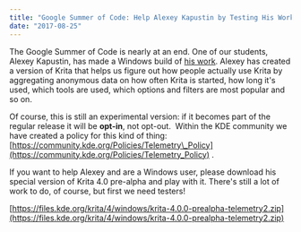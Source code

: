 ```yaml
---
title: "Google Summer of Code: Help Alexey Kapustin by Testing His Work!"
date: "2017-08-25"
---
```


The Google Summer of Code is nearly at an end. One of our students, Alexey Kapustin, has made a Windows build of [his work](https://community.kde.org/GSoC/2017/StatusReports/AlexeyKapustin). Alexey has created a version of Krita that helps us figure out how people actually use Krita by aggregating anonymous data on how often Krita is started, how long it's used, which tools are used, which options and filters are most popular and so on.

Of course, this is still an experimental version: if it becomes part of the regular release it will be **opt-in**, not opt-out.  Within the KDE community we have created a policy for this kind of thing: [https://community.kde.org/Policies/Telemetry\_Policy](https://community.kde.org/Policies/Telemetry_Policy) .

If you want to help Alexey and are a Windows user, please download his special version of Krita 4.0 pre-alpha and play with it. There's still a lot of work to do, of course, but first we need testers!

[https://files.kde.org/krita/4/windows/krita-4.0.0-prealpha-telemetry2.zip](https://files.kde.org/krita/4/windows/krita-4.0.0-prealpha-telemetry2.zip)
